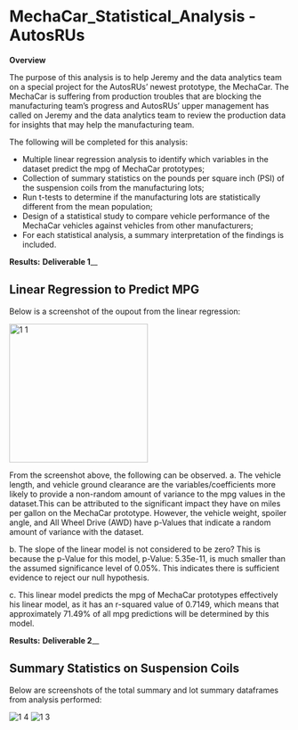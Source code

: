 # MechaCar_Statistical_Analysis - AutosRUs

**Overview**

The purpose of this analysis is to help Jeremy and the data analytics team on a special project for the AutosRUs’ newest prototype, the MechaCar. The MechaCar is suffering from production troubles that are blocking the manufacturing team’s progress and AutosRUs’ upper management has called on Jeremy and the data analytics team to review the production data for insights that may help the manufacturing team.

The following will be completed for this analysis:

 - Multiple linear regression analysis to identify which variables in the dataset predict the mpg of MechaCar prototypes;
 - Collection of summary statistics on the pounds per square inch (PSI) of the suspension coils from the manufacturing lots;
 - Run t-tests to determine if the manufacturing lots are statistically different from the mean population;
 - Design of a statistical study to compare vehicle performance of the MechaCar vehicles against vehicles from other manufacturers; 
 - For each statistical analysis, a summary interpretation of the findings is included.
 
 **Results:**
 **Deliverable 1**__
 ## Linear Regression to Predict MPG
 Below is a screenshot of the oupout from the linear regression: 
 
 <img width="249" alt="1 1" src="https://user-images.githubusercontent.com/79670933/121825812-69562480-cc82-11eb-9f26-4e2fcda24f2e.png">

From the screenshot above, the following can be observed.
a. The vehicle length, and vehicle ground clearance are the variables/coefficients more likely to provide a non-random amount of variance to the mpg values in the dataset.This can be attributed to the significant impact they have on miles per gallon on the MechaCar prototype. However, the vehicle weight, spoiler angle, and All Wheel Drive (AWD) have p-Values that indicate a random amount of variance with the dataset.

b. The slope of the linear model is not considered to be zero? This is because the p-Value for this model, p-Value: 5.35e-11, is much smaller than the assumed significance level of 0.05%. This indicates there is sufficient evidence to reject our null hypothesis.

c. This linear model predicts the mpg of MechaCar prototypes effectively his linear model, as it has an r-squared value of 0.7149, which means that approximately 71.49% of all mpg predictions will be determined by this model. 

**Results:**
 **Deliverable 2**__
 ## Summary Statistics on Suspension Coils
 Below are screenshots of the total summary and lot summary dataframes from analysis performed:
 
 ![1 4](https://user-images.githubusercontent.com/79670933/121826122-2eed8700-cc84-11eb-9bd2-d2eaf3c12d03.png)
![1 3](https://user-images.githubusercontent.com/79670933/121826123-2f861d80-cc84-11eb-8915-323d2f6e50fd.png)
